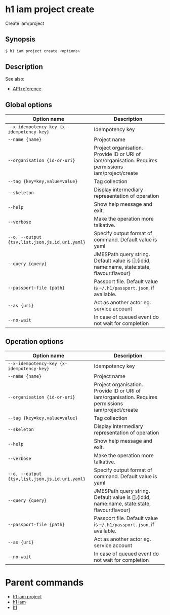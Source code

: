 
# h1 iam project create

Create iam/project

## Synopsis

```bash
$ h1 iam project create <options>
```

## Description

See also:

* [API reference](https://api.hyperone.com/v2/docs#operation/iam_project_create)

## Global options

| Option name                                        | Description                                                                                          |
| -------------------------------------------------- | ---------------------------------------------------------------------------------------------------- |
| ```--x-idempotency-key {x-idempotency-key}```      | Idempotency key                                                                                      |
| ```--name {name}```                                | Project name                                                                                         |
| ```--organisation {id-or-uri}```                   | Project organisation. Provide ID or URI of iam/organisation. Requires permissions iam/project/create |
| ```--tag {key=key,value=value}```                  | Tag collection                                                                                       |
| ```--skeleton```                                   | Display intermediary representation of operation                                                     |
| ```--help```                                       | Show help message and exit.                                                                          |
| ```--verbose```                                    | Make the operation more talkative.                                                                   |
| ```--o, --output {tsv,list,json,js,id,uri,yaml}``` | Specify output format of command. Default value is yaml                                              |
| ```--query {query}```                              | JMESPath query string. Default value is [].\{id:id, name:name, state:state, flavour:flavour\}        |
| ```--passport-file {path}```                       | Passport file. Default value is ```~/.h1/passport.json```, if available.                             |
| ```--as {uri}```                                   | Act as another actor eg. service account                                                             |
| ```--no-wait```                                    | In case of queued event do not wait for completion                                                   |

## Operation options

| Option name                                        | Description                                                                                          |
| -------------------------------------------------- | ---------------------------------------------------------------------------------------------------- |
| ```--x-idempotency-key {x-idempotency-key}```      | Idempotency key                                                                                      |
| ```--name {name}```                                | Project name                                                                                         |
| ```--organisation {id-or-uri}```                   | Project organisation. Provide ID or URI of iam/organisation. Requires permissions iam/project/create |
| ```--tag {key=key,value=value}```                  | Tag collection                                                                                       |
| ```--skeleton```                                   | Display intermediary representation of operation                                                     |
| ```--help```                                       | Show help message and exit.                                                                          |
| ```--verbose```                                    | Make the operation more talkative.                                                                   |
| ```--o, --output {tsv,list,json,js,id,uri,yaml}``` | Specify output format of command. Default value is yaml                                              |
| ```--query {query}```                              | JMESPath query string. Default value is [].\{id:id, name:name, state:state, flavour:flavour\}        |
| ```--passport-file {path}```                       | Passport file. Default value is ```~/.h1/passport.json```, if available.                             |
| ```--as {uri}```                                   | Act as another actor eg. service account                                                             |
| ```--no-wait```                                    | In case of queued event do not wait for completion                                                   |

# Parent commands

* [h1 iam project](./../README.md)
* [h1 iam](./../../README.md)
* [h1](./../../../README.md)
